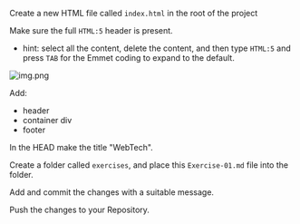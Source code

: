Create a new HTML file called `index.html` in the root of the project

Make sure the full `HTML:5` header is present.
- hint: select all the content, delete the content, and then type `HTML:5` and press `TAB` for the Emmet coding to expand to the default.

![img.png](img.png)

Add:
- header
- container div
- footer

In the HEAD make the title "WebTech".

Create a folder called `exercises`, and place this `Exercise-01.md` file into the folder.

Add and commit the changes with a suitable message.

Push the changes to your Repository.